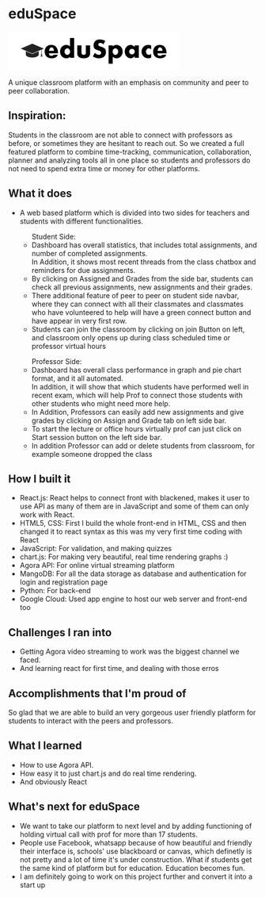 # eduSpace
![](images/logo.png)

A unique classroom platform with an emphasis on community and peer to peer collaboration.

## Inspiration: 
Students in the classroom are not able to connect with professors as before, or sometimes they are hesitant to reach out. So we created a full featured platform to combine time-tracking, communication, collaboration, planner and analyzing tools all in one place so students and professors do not need to spend extra time or money for other platforms.

## What it does
<ul>
<li>A web based platform which is divided into two sides for teachers and students with different functionalities.</li>
<ul>Student Side: 
<li>Dashboard has overall statistics, that includes total assignments, and number of completed assignments.<br>
In Addition, it shows most recent threads from the class chatbox and reminders for due assignments.</li>
<li>By clicking on Assigned and Grades from the side bar, students can check all previous assignments, new assignments and their grades.</li>
<li>There additional feature of peer to peer on student side navbar, where they can connect with all their classmates and classmates who have volunteered to help will have a green connect button and have appear in very first row.</li>
<li>Students can join the classroom by clicking on join Button on left, and classroom only opens up during class scheduled time or professor virtual hours</li>
</ul>
<ul>Professor Side: 
<li>Dashboard has overall class performance in graph and pie chart format, and it all automated. <br>
In addition, it will show that which students have performed well in recent exam, which will help Prof to connect those students with other students who might need more help.</li>
<li>In Addition, Professors can easily add new assignments and give grades by clicking on Assign and Grade tab on left side bar.</li>
<li>To start the lecture or office hours virtually prof can just click on Start session button on the left side bar.</li>
<li>In addition Professor can add or delete students from classroom, for example someone dropped the class</li></ul>
</ul>

## How I built it
<ul>
<li>React.js: React helps to connect front with blackened, makes it user to use API as many of them are in JavaScript and some of them can only work with React.</li>
<li>HTML5, CSS: First I build the whole front-end in HTML, CSS and then changed it to react syntax as this was my very first time coding with React</li>
<li>JavaScript: For validation, and making quizzes</li>
<li>chart.js: For making very beautiful, real time rendering graphs :)</li>
<li>Agora API: For online virtual streaming platform</li> 
<li>MangoDB: For all the data storage as database and authentication for login and registration page</li>
<li>Python: For back-end</li>
<li>Google Cloud: Used app engine to host our web server and front-end too</li>
</ul>

## Challenges I ran into
<ul>
<li>Getting Agora video streaming to work was the biggest channel we faced.</li>
<li>And learning react for first time, and dealing with those erros</li>
</ul>

## Accomplishments that I'm proud of
So glad that we are able to build an very gorgeous user friendly platform for students to interact with the peers and professors. 

## What I learned
<ul>
<li>How to use Agora API.</li>
<li>How easy it to just chart.js and do real time rendering.</li>
<li>And obviously React</li>
</ul>

## What's next for eduSpace
<ul>
<li>We want to take our platform to next level and by adding functioning of holding virtual call with prof for more than 17 students.</li>
<li>People use Facebook, whatsapp because of how beautiful and friendly their interface is, schools' use blackboard or canvas, which definetly is not pretty and a lot of time it's under construction. What if students get the same kind of platform but for education. Education becomes fun.</li>
<li>I am definitely going  to work on this project further and convert it into a start up</li>
</ul>
